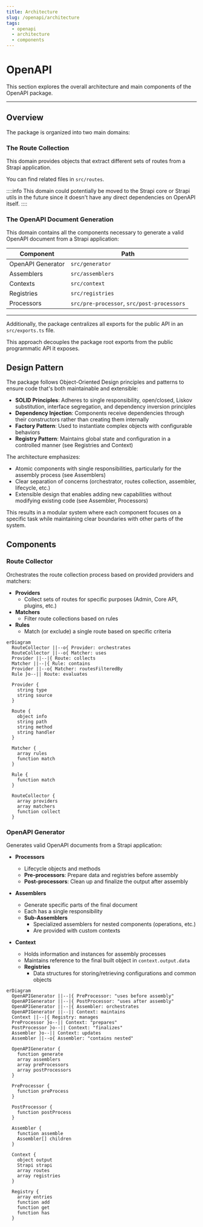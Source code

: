 ```yaml
---
title: Architecture
slug: /openapi/architecture
tags:
  - openapi
  - architecture
  - components
---
```


# OpenAPI

This section explores the overall architecture and main components of the OpenAPI package.

---

## Overview

The package is organized into two main domains:

### The Route Collection

This domain provides objects that extract different sets of routes from a Strapi application.

You can find related files in `src/routes`.

::::info
This domain could potentially be moved to the Strapi core or Strapi utils in the future since it doesn't have any direct dependencies on OpenAPI itself.
::::

### The OpenAPI Document Generation

This domain contains all the components necessary to generate a valid OpenAPI document from a Strapi application:

| Component         | Path                                       |
| ----------------- | ------------------------------------------ |
| OpenAPI Generator | `src/generator`                            |
| Assemblers        | `src/assemblers`                           |
| Contexts          | `src/context`                              |
| Registries        | `src/registries`                           |
| Processors        | `src/pre-processor`, `src/post-processors` |

---

Additionally, the package centralizes all exports for the public API in an `src/exports.ts` file.

This approach decouples the package root exports from the public programmatic API it exposes.

## Design Pattern

The package follows Object-Oriented Design principles and patterns to ensure code that's both maintainable and extensible:

- **SOLID Principles**: Adheres to single responsibility, open/closed, Liskov substitution, interface segregation, and
  dependency inversion principles
- **Dependency Injection**: Components receive dependencies through their constructors rather than creating them
  internally
- **Factory Pattern**: Used to instantiate complex objects with configurable behaviors
- **Registry Pattern**: Maintains global state and configuration in a controlled manner (see Registries and Context)

The architecture emphasizes:

- Atomic components with single responsibilities, particularly for the assembly process (see Assemblers)
- Clear separation of concerns (orchestrator, routes collection, assembler, lifecycle, etc.)
- Extensible design that enables adding new capabilities without modifying existing code (see Assembler, Processors)

This results in a modular system where each component focuses on a specific task while maintaining clear boundaries with
other parts of the system.

## Components

### Route Collector

Orchestrates the route collection process based on provided providers and matchers:

- **Providers**
  - Collect sets of routes for specific purposes (Admin, Core API, plugins, etc.)
- **Matchers**
  - Filter route collections based on rules
- **Rules**
  - Match (or exclude) a single route based on specific criteria

```mermaid
erDiagram
  RouteCollector ||--o{ Provider: orchestrates
  RouteCollector ||--o{ Matcher: uses
  Provider ||--|{ Route: collects
  Matcher ||--|{ Rule: contains
  Provider ||--o{ Matcher: routesFilteredBy
  Rule }o--|| Route: evaluates

  Provider {
    string type
    string source
  }

  Route {
    object info
    string path
    string method
    string handler
  }

  Matcher {
    array rules
    function match
  }

  Rule {
    function match
  }

  RouteCollector {
    array providers
    array matchers
    function collect
  }
```

### OpenAPI Generator

Generates valid OpenAPI documents from a Strapi application:

- **Processors**

  - Lifecycle objects and methods
  - **Pre-processors**: Prepare data and registries before assembly
  - **Post-processors**: Clean up and finalize the output after assembly

- **Assemblers**

  - Generate specific parts of the final document
  - Each has a single responsibility
  - **Sub-Assemblers**
    - Specialized assemblers for nested components (operations, etc.)
    - Are provided with custom contexts

- **Context**
  - Holds information and instances for assembly processes
  - Maintains reference to the final built object in `context.output.data`
  - **Registries**
    - Data structures for storing/retrieving configurations and common objects

```mermaid
erDiagram
  OpenAPIGenerator ||--|{ PreProcessor: "uses before assembly"
  OpenAPIGenerator ||--|{ PostProcessor: "uses after assembly"
  OpenAPIGenerator ||--|{ Assembler: orchestrates
  OpenAPIGenerator ||--|| Context: maintains
  Context ||--|{ Registry: manages
  PreProcessor }o--|| Context: "prepares"
  PostProcessor }o--|| Context: "finalizes"
  Assembler }o--|| Context: updates
  Assembler ||--o{ Assembler: "contains nested"

  OpenAPIGenerator {
    function generate
    array assemblers
    array preProcessors
    array postProcessors
  }

  PreProcessor {
    function preProcess
  }

  PostProcessor {
    function postProcess
  }

  Assembler {
    function assemble
    Assembler[] children
  }

  Context {
    object output
    Strapi strapi
    array routes
    array registries
  }

  Registry {
    array entries
    function add
    function get
    function has
  }
```

